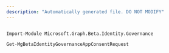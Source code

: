```yaml
---
description: "Automatically generated file. DO NOT MODIFY"
---
```


```powershellv2

Import-Module Microsoft.Graph.Beta.Identity.Governance

Get-MgBetaIdentityGovernanceAppConsentRequest

```